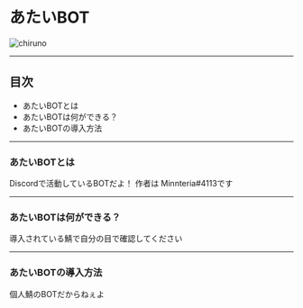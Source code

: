 # あたいBOT
![chiruno](https://cdn.glitch.global/ae7cadfc-5cb5-478c-98dd-7cd26b665238/ti.png?v=1669362474648)
***

## 目次
* あたいBOTとは
* あたいBOTは何ができる？
* あたいBOTの導入方法
 
***
### あたいBOTとは
Discordで活動しているBOTだよ！
作者は Minnteria#4113です

***
### あたいBOTは何ができる？
導入されている鯖で自分の目で確認してください

***
### あたいBOTの導入方法
個人鯖のBOTだからねぇよ
